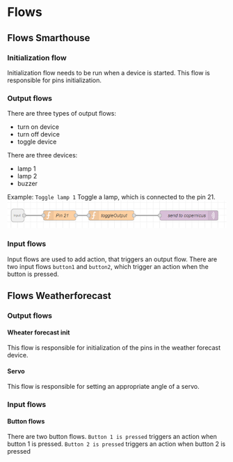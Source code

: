 # Flows 
## Flows Smarthouse 
### Initialization flow 
Initialization flow needs to be run when a device is started. 
This flow is responsible for pins initialization. 

### Output flows 
There are three types of output flows: 
 - turn on device
 - turn off device
 - toggle device

There are three devices:
 - lamp 1
 - lamp 2
 - buzzer

Example: 
`Toggle lamp 1`
Toggle a lamp, which is connected to the pin 21. 
![](docs/Toggle_lamp_1_flow.png)

### Input flows 
Input flows are used to add action, that triggers an output flow. 
There are two input flows `button1` and `button2`,  which trigger an action when the button is pressed. 


## Flows Weatherforecast
### Output flows
#### Wheater forecast init
This flow is responsible for initialization of the pins in the weather forecast device. 

#### Servo
This flow is responsible for setting an appropriate angle of a servo. 

### Input flows
#### Button flows
There are two button flows. 
`Button 1 is pressed` triggers an action when button 1 is pressed.
`Button 2 is pressed`  triggers an action when button 2 is pressed


